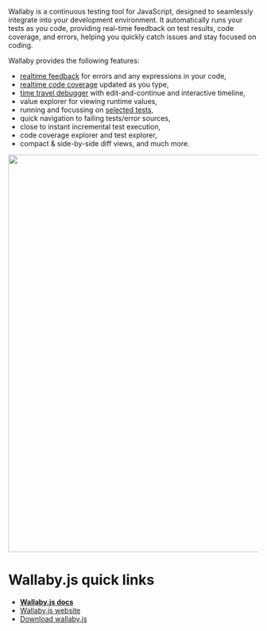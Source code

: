 Wallaby is a continuous testing tool for JavaScript, designed to seamlessly integrate into your development environment. It automatically runs your tests as you code, providing real-time feedback on test results, code coverage, and errors, helping you quickly catch issues and stay focused on coding.

Wallaby provides the following features:

- [realtime feedback](https://wallabyjs.com/docs/features/advanced-logging/) for errors and any expressions in your code,
- [realtime code coverage](https://wallabyjs.com/docs/features/coverage/) updated as you type,
- [time travel debugger](https://wallabyjs.com/docs/features/time-travel-debugger/) with edit-and-continue and interactive timeline,
- value explorer for viewing runtime values,
- running and focussing on [selected tests](https://wallabyjs.com/docs/features/selected-tests/),
- quick navigation to failing tests/error sources,
- close to instant incremental test execution,
- code coverage explorer and test explorer,
- compact & side-by-side diff views, and much more.

<img src="https://github.com/user-attachments/assets/60d1d6e6-3bf8-4ed1-b7aa-a16f5af4082a" width="800" />


# Wallaby.js quick links
- **[Wallaby.js docs](http://wallabyjs.com/docs)**
- [Wallaby.js website](http://wallabyjs.com)
- [Download wallaby.js](https://wallabyjs.com/download)
